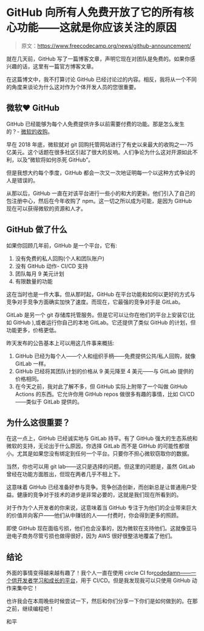 # GitHub 向所有人免费开放了它的所有核心功能——这就是你应该关注的原因

> 原文：<https://www.freecodecamp.org/news/github-announcement/>

就在几天前，GitHub 写了一篇博客文章，声明它现在对团队是免费的。如果你感兴趣的话，这里有一篇官方博客文章。

在这篇博文中，我不打算讨论 GitHub 已经讨论过的内容。相反，我将从一个不同的角度来谈论为什么这对作为个体开发人员的您很重要。

## 微软❤️️ GitHub

GitHub 已经能够为每个人免费提供许多以前需要付费的功能。那是怎么发生的？- [微软的收购](https://blogs.microsoft.com/blog/2018/10/26/microsoft-completes-github-acquisition/)。

早在 2018 年底，微软就对 git 回购托管网站进行了有史以来最大的收购之一-75 亿美元。这个话题在很多社区引起了很大的反响。人们争论为什么这对开源如此不利，以及“微软将如何杀死 GitHub”。

但是我想大约每个季度，GitHub 都会一次又一次地证明每一个以这种方式争论的人是错误的。

从那以后，GitHub 一直在对该平台进行一些小的和大的更新。他们引入了自己的包注册中心，然后在今年收购了 npm。这一切之所以成为可能，是因为 GitHub 现在可以获得微软的资源和人才。

## GitHub 做了什么

如果你回顾几年前，GitHub 是一个平台，它有:

1.  没有免费的私人回购(个人和团队账户)
2.  没有 GitHub 动作- CI/CD 支持
3.  团队每月 9 美元计划
4.  有限数量的功能

这在当时也是一件大事。但从那时起，GitHub 在平台功能和如何以更好的方式与竞争对手竞争方面确实加快了速度。而现在，它最强的竞争对手是 GitLab。

GitLab 是另一个 git 存储库托管服务。但是它可以让你在他们的平台上安装它(比如 GitHub ),或者运行你自己的本地 GitLab。它还提供了类似 GitHub 的计划，但功能更多，价格更低。

昨天发布的公告基本上可以用这几件事来概括:

1.  GitHub 已经为每个人——个人和组织手柄——免费提供公共/私人回购，就像 GitLab 一样。
2.  GitHub 已经将其团队计划的价格从 9 美元降至 4 美元——与 GitLab 提供的价格相同。
3.  在今天之前，我对此了解不多，但 GitHub 实际上附带了一个叫做 GitHub Actions 的东西。它允许你用 GitHub repos 做很多有趣的事情，比如 CI/CD——类似于 GitLab 提供的。

## 为什么这很重要？

在这一点上，GitHub 已经诚实地与 GitLab 持平。有了 GitHub 强大的生态系统和微软的支持，无论出于什么原因，你选择 GitLab 而不是 GitHub 的可能性都很小。尤其是如果您没有绑定到任何一个平台。只要你不担心微软窃取你的数据。

当然，你也可以用 git lab——这只是选择的问题。但这里的问题是，虽然 GitLab 曾经在功能方面胜出，但现在两者几乎不相上下。

这意味着 GitHub 已经准备好参与竞争。竞争创造创新，而创新总是让普通用户受益。健康的竞争对于技术的进步是非常必要的，这就是我们现在所看到的。

对于作为个人开发者的你来说，这意味着当 GitHub 专注于为他们的企业带来巨大的价值并向客户——他们从中赚钱的人——付费时，你会得到更多的照顾。

即使 GitHub 现在面临亏损，他们也会没事的，因为微软在支持他们。这就像亚马逊电子商务尽管亏损也做得很好，因为 AWS 很好很整洁地覆盖了他们。

## 结论

外面的事情变得越来越有趣了！我个人一直在使用 circle CI for[codedamn——一个供开发者学习和成长的平台](https://codedamn.com)，用于 CI/CD。但是我发现我可以只使用 GitHub 动作来集中它！

也许我会在本周晚些时候尝试一下，然后和你们分享一下你们是如何做到的。在那之前，继续编程吧！

和平
